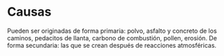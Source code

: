 #  Causas

Pueden ser originadas de forma primaria: polvo, asfalto y concreto de los caminos, pedacitos de llanta, carbono de combustión, pollen, erosión. De forma secundaria: las que se crean después de reacciones atmosféricas.

